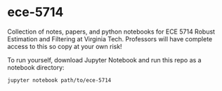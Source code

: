 # ece-5714
Collection of notes, papers, and python notebooks for ECE 5714 Robust Estimation and Filtering at Virginia Tech. Professors will have complete access to this so copy at your own risk!

To run yourself, download Jupyter Notebook and run this repo as a notebook directory:
```
jupyter notebook path/to/ece-5714
```